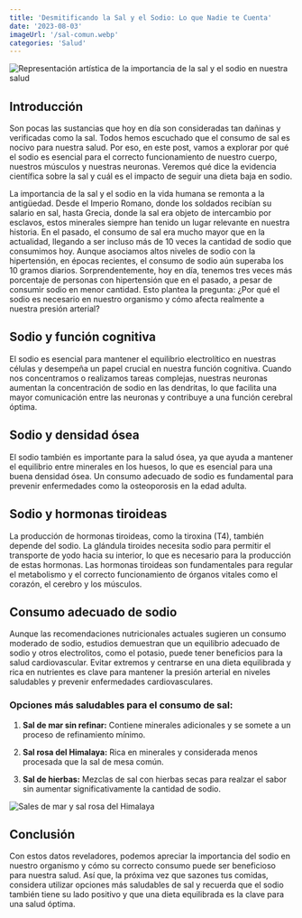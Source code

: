 ```yaml
---
title: 'Desmitificando la Sal y el Sodio: Lo que Nadie te Cuenta'
date: '2023-08-03'
imageUrl: '/sal-comun.webp'
categories: 'Salud'
---
```


![Representación artística de la importancia de la sal y el sodio en nuestra salud](/sal-comun.webp)

## Introducción

Son pocas las sustancias que hoy en día son consideradas tan dañinas y verificadas como la sal. Todos hemos escuchado que el consumo de sal es nocivo para nuestra salud. Por eso, en este post, vamos a explorar por qué el sodio es esencial para el correcto funcionamiento de nuestro cuerpo, nuestros músculos y nuestras neuronas. Veremos qué dice la evidencia científica sobre la sal y cuál es el impacto de seguir una dieta baja en sodio.

La importancia de la sal y el sodio en la vida humana se remonta a la antigüedad. Desde el Imperio Romano, donde los soldados recibían su salario en sal, hasta Grecia, donde la sal era objeto de intercambio por esclavos, estos minerales siempre han tenido un lugar relevante en nuestra historia. En el pasado, el consumo de sal era mucho mayor que en la actualidad, llegando a ser incluso más de 10 veces la cantidad de sodio que consumimos hoy. Aunque asociamos altos niveles de sodio con la hipertensión, en épocas recientes, el consumo de sodio aún superaba los 10 gramos diarios. Sorprendentemente, hoy en día, tenemos tres veces más porcentaje de personas con hipertensión que en el pasado, a pesar de consumir sodio en menor cantidad. Esto plantea la pregunta: ¿Por qué el sodio es necesario en nuestro organismo y cómo afecta realmente a nuestra presión arterial?

## Sodio y función cognitiva

El sodio es esencial para mantener el equilibrio electrolítico en nuestras células y desempeña un papel crucial en nuestra función cognitiva. Cuando nos concentramos o realizamos tareas complejas, nuestras neuronas aumentan la concentración de sodio en las dendritas, lo que facilita una mayor comunicación entre las neuronas y contribuye a una función cerebral óptima.

## Sodio y densidad ósea

El sodio también es importante para la salud ósea, ya que ayuda a mantener el equilibrio entre minerales en los huesos, lo que es esencial para una buena densidad ósea. Un consumo adecuado de sodio es fundamental para prevenir enfermedades como la osteoporosis en la edad adulta.

## Sodio y hormonas tiroideas

La producción de hormonas tiroideas, como la tiroxina (T4), también depende del sodio. La glándula tiroides necesita sodio para permitir el transporte de yodo hacia su interior, lo que es necesario para la producción de estas hormonas. Las hormonas tiroideas son fundamentales para regular el metabolismo y el correcto funcionamiento de órganos vitales como el corazón, el cerebro y los músculos.

## Consumo adecuado de sodio

Aunque las recomendaciones nutricionales actuales sugieren un consumo moderado de sodio, estudios demuestran que un equilibrio adecuado de sodio y otros electrolitos, como el potasio, puede tener beneficios para la salud cardiovascular. Evitar extremos y centrarse en una dieta equilibrada y rica en nutrientes es clave para mantener la presión arterial en niveles saludables y prevenir enfermedades cardiovasculares.

### Opciones más saludables para el consumo de sal:

1. **Sal de mar sin refinar:** Contiene minerales adicionales y se somete a un proceso de refinamiento mínimo.

2. **Sal rosa del Himalaya:** Rica en minerales y considerada menos procesada que la sal de mesa común.

3. **Sal de hierbas:** Mezclas de sal con hierbas secas para realzar el sabor sin aumentar significativamente la cantidad de sodio.

![Sales de mar y sal rosa del Himalaya](/sales-bien.webp)


## Conclusión
Con estos datos reveladores, podemos apreciar la importancia del sodio en nuestro organismo y cómo su correcto consumo puede ser beneficioso para nuestra salud. Así que, la próxima vez que sazones tus comidas, considera utilizar opciones más saludables de sal y recuerda que el sodio también tiene su lado positivo y que una dieta equilibrada es la clave para una salud óptima. 
